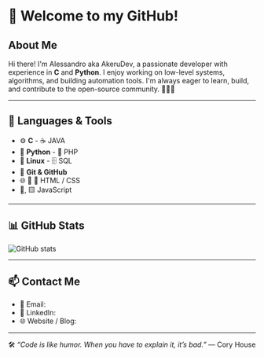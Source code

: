 
# 👋 Welcome to my GitHub!

## About Me

Hi there! I'm Alessandro aka AkeruDev, a passionate developer with experience in **C** and **Python**. I enjoy working on low-level systems, algorithms, and building automation tools. I'm always eager to learn, build, and contribute to the open-source community. 🚀👨‍💻

---

## 🧰 Languages & Tools

- ⚙️ **C**                - ☕ JAVA
- 🐍 **Python**           - 🐘 PHP
- 🐧 **Linux**            - 🗄️ SQL
- 🔧 **Git & GitHub**
- 🌐 🧱 🎨 HTML / CSS
- 📜, 🟨 JavaScript
---

## 📊 GitHub Stats


![GitHub stats](https://github-readme-stats.vercel.app/api?username=akerudev&show_icons=true&theme=dark)

---

## 📫 Contact Me

- 📧 Email:
- 💼 LinkedIn: 
- 🌐 Website / Blog: 

---

🛠️ *“Code is like humor. When you have to explain it, it’s bad.”* — Cory House

